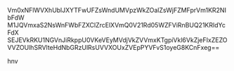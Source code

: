 Vm0xNFlWVXhUblJXYTFwUFZsWndUMVpzWkZOalZsWjFZMFprVm1KR2NIbFdW
M1JQVmxaS2NsWnFWbFZXClZrcElXVmQ0V21Rd05WZFViRnBUQ21KRldYcFdX
SEJEVkRKU1NGVnJiRkppU0VKeVEyMVdjVkZVVmxKTgpiVkl6VkZjeFIxZEZO
VVZOUlhSRVlteHdNbGRzUlRsUVVXOUxZVEpPYVFvS1oyeG8KCnFxeg==

hnv